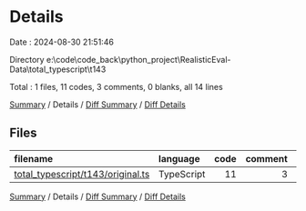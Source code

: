 # Details

Date : 2024-08-30 21:51:46

Directory e:\\code\\code_back\\python_project\\RealisticEval-Data\\total_typescript\\t143

Total : 1 files,  11 codes, 3 comments, 0 blanks, all 14 lines

[Summary](results.md) / Details / [Diff Summary](diff.md) / [Diff Details](diff-details.md)

## Files
| filename | language | code | comment | blank | total |
| :--- | :--- | ---: | ---: | ---: | ---: |
| [total_typescript/t143/original.ts](/total_typescript/t143/original.ts) | TypeScript | 11 | 3 | 0 | 14 |

[Summary](results.md) / Details / [Diff Summary](diff.md) / [Diff Details](diff-details.md)
